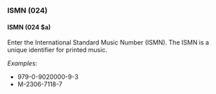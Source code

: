 ### ISMN (024)

#### ISMN (024 $a)
Enter the International Standard Music Number (ISMN). The ISMN is a unique identifier for printed music.

_Examples:_

- 979-0-9020000-9-3
- M-2306-7118-7

